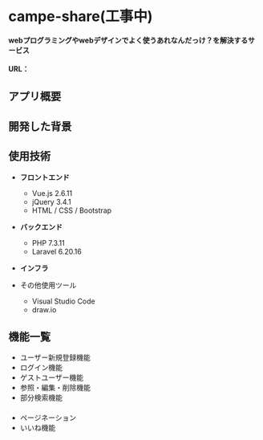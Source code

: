 # campe-share(工事中)

**webプログラミングやwebデザインでよく使うあれなんだっけ？を解決するサービス**
<br><br>
**URL：** 

## アプリ概要


## 開発した背景



## 使用技術

* __フロントエンド__
  * Vue.js 2.6.11
  * jQuery 3.4.1
  * HTML / CSS / Bootstrap

  
* __バックエンド__
  * PHP 7.3.11
  * Laravel 6.20.16

  
* __インフラ__


  
* その他使用ツール
  * Visual Studio Code
  * draw.io


## 機能一覧
* ユーザー新規登録機能<br>
* ログイン機能<br>
* ゲストユーザー機能<br>
* 参照・編集・削除機能<br>
* 部分検索機能<br> 　
* ページネーション<br>
* いいね機能<br>


